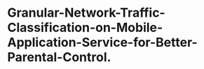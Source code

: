 # Granular-Network-Traffic-Classification-on-Mobile-Application-Service-for-Better-Parental-Control.
